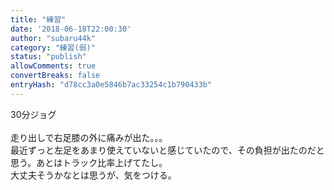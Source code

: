 ```yaml
---
title: "練習"
date: '2018-06-18T22:00:30'
author: "subaru44k"
category: "練習(弱)"
status: "publish"
allowComments: true
convertBreaks: false
entryHash: "d78cc3a0e5846b7ac33254c1b790433b"
---
```

30分ジョグ<br>
<br>
走り出しで右足膝の外に痛みが出た。。。<br>
最近ずっと左足をあまり使えていないと感じていたので、その負担が出たのだと思う。あとはトラック比率上げてたし。<br>
大丈夫そうかなとは思うが、気をつける。
